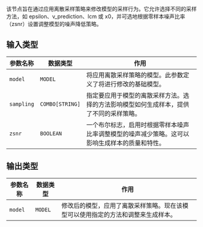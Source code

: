 



该节点旨在通过应用离散采样策略来修改模型的采样行为。它允许选择不同的采样方法，如 epsilon、v_prediction、lcm 或 x0，并可选地根据零样本噪声比率（zsnr）设置调整模型的噪声降低策略。

## 输入类型
| 参数名称 | 数据类型 | 作用                                                         |
| -------- | -------- | ------------------------------------------------------------ |
| `model`  | `MODEL`  | 将应用离散采样策略的模型。此参数定义了将进行修改的基础模型。 |
| `sampling` | `COMBO[STRING]` | 指定要应用于模型的离散采样方法。选择的方法影响模型如何生成样本，提供了不同的采样策略。 |
| `zsnr`    | `BOOLEAN` | 一个布尔标志，启用时根据零样本噪声比率调整模型的噪声减少策略。这可以影响生成样本的质量和特性。 |

## 输出类型

| 参数名称 | 数据类型 | 作用                                                         |
| -------- | -------- | ------------------------------------------------------------ |
| `model`  | `MODEL`  | 修改后的模型，应用了离散采样策略。现在该模型可以使用指定的方法和调整来生成样本。 |